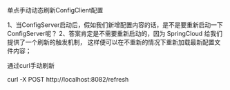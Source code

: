 单点手动动态刷新ConfigClient配置

1、当ConfigServer启动后，假如我们新增配置内容的话，是不是要重新启动一下ConfigServer呢？
2、答案肯定是不需要重新启动的，因为 SpringCloud 给我们提供了一个刷新的触发机制，
这样便可以在不重新的情况下重新加载最新配置文件内容；

通过curl手动刷新

curl -X POST http://localhost:8082/refresh


